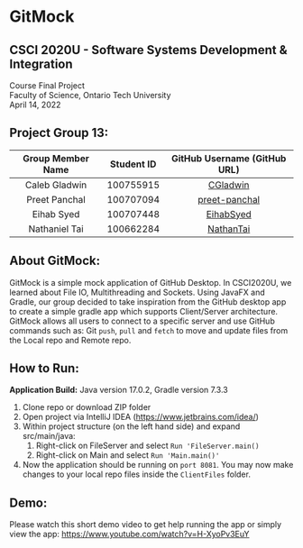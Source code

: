 # GitMock

## CSCI 2020U - Software Systems Development & Integration
Course Final Project <br>
Faculty of Science, Ontario Tech University <br>
April 14, 2022 <br>

## Project Group 13:
| Group Member Name | Student ID | GitHub Username (GitHub URL)|
| :------------------------:|:------------------------:|:--------------------------------------:|
| Caleb Gladwin | 100755915 | [CGladwin](https://github.com/CGladwin) |
| Preet Panchal | 100707094 | [preet-panchal](https://github.com/preet-panchal) |
| Eihab Syed | 100707448 | [EihabSyed](https://github.com/EihabSyed) |
| Nathaniel Tai | 100662284 | [NathanTai](https://github.com/NathanTai) |

## About GitMock:
GitMock is a simple mock application of GitHub Desktop. In CSCI2020U, we
learned about File IO, Multithreading and Sockets. Using JavaFX and Gradle,
our group decided to take inspiration from the GitHub desktop app to create
a simple gradle app which supports Client/Server architecture. GitMock allows
all users to connect to a specific server and use GitHub commands such as:
Git `push`, `pull` and `fetch` to move and update files from the Local repo
and Remote repo.

## How to Run:
**Application Build:** Java version 17.0.2, Gradle version 7.3.3

1) Clone repo or download ZIP folder
2) Open project via IntelliJ IDEA (https://www.jetbrains.com/idea/)
3) Within project structure (on the left hand side) and expand src/main/java:
    1) Right-click on FileServer and select `Run 'FileServer.main()`
    2) Right-click on Main and select `Run 'Main.main()'`
4) Now the application should be running on `port 8081`. You may now make changes
   to your local repo files inside the `ClientFiles` folder.

## Demo:
Please watch this short demo video to get help running the app or
simply view the app: https://www.youtube.com/watch?v=H-XyoPv3EuY